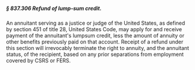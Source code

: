 ##### § 837.306 Refund of lump-sum credit. #####

An annuitant serving as a justice or judge of the United States, as defined by section 451 of title 28, United States Code, may apply for and receive payment of the annuitant's lumpsum credit, less the amount of annuity or other benefits previously paid on that account. Receipt of a refund under this section will irrevocably terminate the right to annuity, and the annuitant status, of the recipient, based on any prior separations from employment covered by CSRS or FERS.